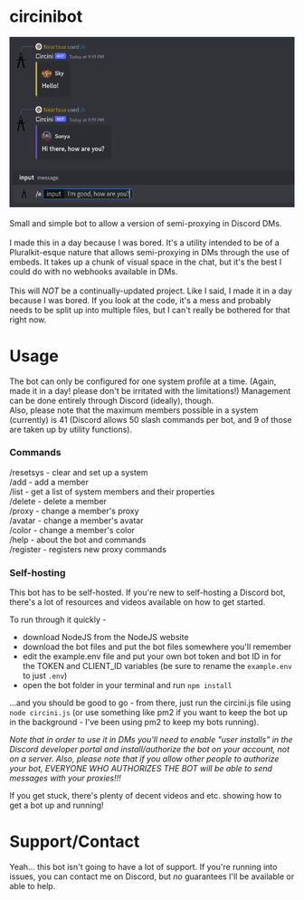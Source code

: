 # circinibot
![Image showing two embedded proxies in conversation](/image.png)<br><br>
Small and simple bot to allow a version of semi-proxying in Discord DMs.<br><br>
I made this in a day because I was bored. It's a utility intended to be of a Pluralkit-esque nature that allows semi-proxying in DMs through the use of embeds. It takes up a chunk of visual space in the chat, but it's the best I could do with no webhooks available in DMs.<br><br>
This will *NOT* be a continually-updated project. Like I said, I made it in a day because I was bored. If you look at the code, it's a mess and probably needs to be split up into multiple files, but I can't really be bothered for that right now.

# Usage
The bot can only be configured for one system profile at a time. (Again, made it in a day! please don't be irritated with the limitations!) Management can be done entirely through Discord (ideally), though.<br>
Also, please note that the maximum members possible in a system (currently) is 41 (Discord allows 50 slash commands per bot, and 9 of those are taken up by utility functions).
### Commands
/resetsys - clear and set up a system<br>
/add - add a member<br>
/list - get a list of system members and their properties<br>
/delete - delete a member<br>
/proxy - change a member's proxy<br>
/avatar - change a member's avatar<br>
/color - change a member's color<br>
/help - about the bot and commands<br>
/register - registers new proxy commands<br>

### Self-hosting
This bot has to be self-hosted. If you're new to self-hosting a Discord bot, there's a lot of resources and videos available on how to get started.

To run through it quickly -
* download NodeJS from the NodeJS website
* download the bot files and put the bot files somewhere you'll remember
* edit the example.env file and put your own bot token and bot ID in for the TOKEN and CLIENT_ID variables (be sure to rename the `example.env` to just `.env`)
* open the bot folder in your terminal and run `npm install`<br>

...and you should be good to go - from there, just run the circini.js file using `node circini.js` (or use something like pm2 if you want to keep the bot up in the background - I've been using pm2 to keep my bots running).

*Note that in order to use it in DMs you'll need to enable "user installs" in the Discord developer portal and install/authorize the bot on your account, not on a server. Also, please note that if you allow other people to authorize your bot, EVERYONE WHO AUTHORIZES THE BOT will be able to send messages with your proxies!!!*

If you get stuck, there's plenty of decent videos and etc. showing how to get a bot up and running!

# Support/Contact
Yeah... this bot isn't going to have a lot of support. If you're running into issues, you can contact me on Discord, but *no* guarantees I'll be available or able to help.
